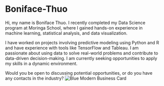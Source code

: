 # Boniface-Thuo

Hi, my name is Boniface Thuo. 
I recently completed my Data Science program at Moringa School, where I gained hands-on experience in machine learning, statistical analysis, and data visualization. 

I have worked on projects involving predictive modeling using Python and R and have experience with tools like TensorFlow and Tableau. I am passionate about using data to solve real-world problems and contribute to data-driven decision-making. I am currently seeking opportunities to apply my skills in a dynamic environment. 

Would you be open to discussing potential opportunities, or do you have any contacts in the industry?
![Blue Modern Business Card](https://github.com/user-attachments/assets/61c1170e-bd9c-4bba-8b69-bad86ee92bd1)


